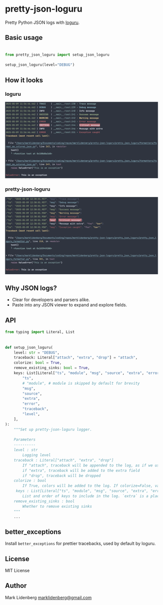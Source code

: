 # pretty-json-loguru

Pretty Python JSON logs with [loguru](https://github.com/Delgan/loguru).

## Basic usage 

```python

from pretty_json_loguru import setup_json_loguru

setup_json_loguru(level="DEBUG")

```


## How it looks 

### loguru

![Before](docs/logger_default.png "Before")

### pretty-json-loguru

![After](docs/logger_pretty_json_loguru.png "After")

## Why JSON logs? 

- Clear for developers and parsers alike.
- Paste into any JSON viewer to expand and explore fields.

## API

```python
from typing import Literal, List


def setup_json_loguru(
    level: str = "DEBUG",
    traceback: Literal["attach", "extra", "drop"] = "attach",
    colorize: bool = True,
    remove_existing_sinks: bool = True,
    keys: List[Literal["ts", "module", "msg", "source", "extra", "error", "traceback", "level"]] = [
		"ts",
		# "module", # module is skipped by default for brevity
		"msg",
		"source",
		"extra",
		"error",
		"traceback",
		"level",
	],
):
    """Set up pretty-json-loguru logger.

    Parameters
    ----------
    level : str
        Logging level
    traceback : Literal["attach", "extra", "drop"]
        If "attach", traceback will be appended to the log, as if we use the vanilla formatter.
        if "extra", traceback will be added to the extra field
        if "drop", traceback will be dropped
    colorize : bool
        If True, colors will be added to the log. If colorize=False, vanilla traceback will be used (`traceback.format_exc()`)
     keys : List[Literal["ts", "module", "msg", "source", "extra", "error", "traceback", "level"]]
        List and order of keys to include in the log. `extra` is a placeholder for extra fields
    remove_existing_sinks : bool
        Whether to remove existing sinks
    """
	...
```


## better_exceptions

Install `better_exceptions` for prettier tracebacks, used by default by loguru.

## License

MIT License

## Author

Mark Lidenberg [marklidenberg@gmail.com](mailto:marklidenberg@gmail.com)